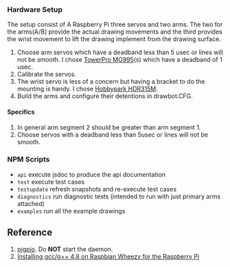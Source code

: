 ### Hardware Setup

The setup consist of A Raspberry Pi three servos and two arms. The two for the arms(A/B) 
provide the actual drawing movements and the third provides the wrist movement to lift the 
drawing implement from the drawing surface.

1. Choose arm servos which have a deadband less than 5 usec or lines will not be smooth. I 
    chose [TowerPro MG995](https://www.towerpro.com.tw/product/mg995/)(s) which have a
    deadband of 1 usec. 
1. Calibrate the servos.
1. The wrist servo is less of a concern but having a bracket to do the mounting is handy. I 
    chose [Hobbypark HDR315M](https://www.amazon.com/Hobbypark-HDR315M-Digital-Torque-Mouting/dp/B01H6IR7T0).
1. Build the arms and configure their detentions in drawbot.CFG.

#### Specifics

1. In general arm segment 2 should be greater than arm segment 1.
1. Choose servos with a deadband less than 5usec or lines will not be smooth.
 
### NPM Scripts

* `api` execute jsdoc to produce the api documentation
* `test` execute test cases
* `testupdate` refresh snapshots and re-execute test cases
* `diagnostics` run diagnostic tests (intended to run with just primary arms attached) 
* `examples` run all the example drawings

## Reference

1. [pigpio](http://abyz.me.uk/rpi/pigpio/). Do **NOT** start the daemon.
2. [Installing gcc/g++ 4.8 on Raspbian Wheezy for the Raspberry Pi](https://github.com/fivdi/onoff/wiki/Node.js-v4-and-native-addons#installing-gccg-48-on-raspbian-wheezy-for-the-raspberry-pi)

